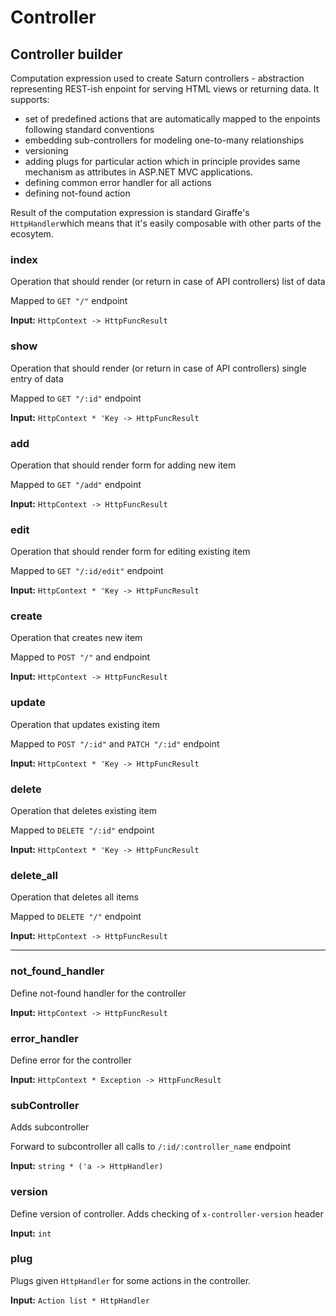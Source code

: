 # Controller

## Controller builder

Computation expression used to create Saturn controllers - abstraction representing REST-ish enpoint for serving HTML views or returning data. It supports:
* set of predefined actions that are automatically mapped to the enpoints following standard conventions
* embedding sub-controllers for modeling one-to-many relationships 
* versioning 
* adding plugs for particular action which in principle provides same mechanism as attributes in ASP.NET MVC applications. 
* defining common error handler for all actions
* defining not-found action

Result of the computation expression is standard Giraffe's `HttpHandler`which means that it's easily composable with other parts of the ecosytem.

### index

Operation that should render (or return in case of API controllers) list of data

Mapped to `GET "/"` endpoint

**Input:** `HttpContext -> HttpFuncResult`

### show

Operation that should render (or return in case of API controllers) single entry of data

Mapped to `GET "/:id"` endpoint

**Input:** `HttpContext * 'Key -> HttpFuncResult`

### add

Operation that should render form for adding new item

Mapped to `GET "/add"` endpoint

**Input:** `HttpContext -> HttpFuncResult`

### edit

Operation that should render form for editing existing item

Mapped to `GET "/:id/edit"` endpoint

**Input:** `HttpContext * 'Key -> HttpFuncResult`

### create

Operation that creates new item

Mapped to `POST "/"` and endpoint

**Input:** `HttpContext -> HttpFuncResult`

### update

Operation that updates existing item

Mapped to `POST "/:id"` and `PATCH "/:id"` endpoint

**Input:** `HttpContext * 'Key -> HttpFuncResult`

### delete

Operation that deletes existing item

Mapped to `DELETE "/:id"` endpoint

**Input:** `HttpContext * 'Key -> HttpFuncResult`

### delete_all

Operation that deletes all items

Mapped to `DELETE "/"` endpoint

**Input:** `HttpContext -> HttpFuncResult`

---

### not_found_handler

Define not-found handler for the controller

**Input:** `HttpContext -> HttpFuncResult`

### error_handler

Define error for the controller

**Input:** `HttpContext * Exception -> HttpFuncResult`

### subController

Adds subcontroller

Forward to subcontroller all calls to `/:id/:controller_name` endpoint

**Input:** `string * ('a -> HttpHandler)`

### version

Define version of controller. Adds checking of `x-controller-version` header

**Input:** `int`

### plug

Plugs given `HttpHandler` for some actions in the controller.

**Input:** `Action list * HttpHandler`
